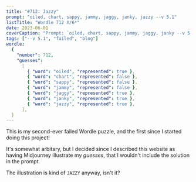 ```yaml
---
title: "#712: Jazzy"
prompt: "oiled, chart, sappy, jammy, jaggy, janky, jazzy --v 5.1"
listTitle: "Wordle 712 X/6*"
date: 2023-06-01
coverCaption: "Prompt: `oiled, chart, sappy, jammy, jaggy, janky --v 5.1`"
tags: ["--v 5.1", "failed", "blog"]
wordle:
  {
    "number": 712,
    "guesses":
      [
        { "word": "oiled", "represented": true },
        { "word": "chart", "represented": false },
        { "word": "sappy", "represented": false },
        { "word": "jammy", "represented": false },
        { "word": "jaggy", "represented": true },
        { "word": "janky", "represented": true },
        { "word": "jazzy", "represented": true },
      ],
  }
---
```


This is my second-ever failed Wordle puzzle, and the first since I started doing this project!

It's somewhat arbitary, but I decided since I described this website as having Midjourney illustrate my _guesses_, that I wouldn't include the solution in the prompt.

The illustration is kind of `JAZZY` anyway, isn't it?
